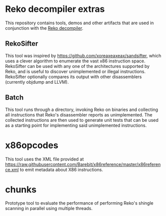 # Reko decompiler extras

This repository contains tools, demos and other artifacts that are used in 
conjunction with the [Reko decompiler](https://github.com/uxmal/reko/).

## RekoSifter
This tool was inspired by https://github.com/xoreaxeaxeax/sandsifter, which uses a clever algorithm to enumerate the vast x86 instruction space. RekoSifter can be used with any one of the architectures supported by Reko, and is useful to discover unimplemented or illegal instructions. RekoSifter optionally compares its output with other disassemblers (currently objdump and LLVM).

## Batch
This tool runs through a directory, invoking Reko on binaries and collecting all instructions that Reko's disassembler reports as unimplemented. The collected instructions are then used to generate unit tests that can be used as a starting point for implementing said unimplemented instructions.

# x86opcodes
This tool uses the XML file provided at https://raw.githubusercontent.com/Barebit/x86reference/master/x86reference.xml to emit metadata about X86 instructions.

# chunks
Prototype tool to evaluate the performance of performing Reko's shingle scanning in parallel using multiple threads.